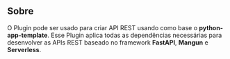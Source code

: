 
## **Sobre**
O Plugin pode ser usado para criar API REST usando como base o **python-app-template**.
Esse Plugin aplica todas as dependências necessárias para desenvolver as APIs REST baseado no framework **FastAPI**, **Mangun** e **Serverless**.


